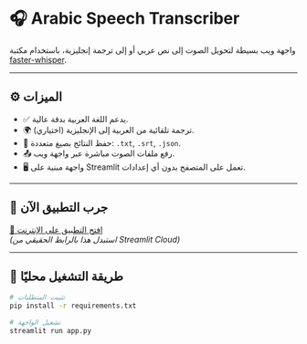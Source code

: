 # 🎧 Arabic Speech Transcriber

واجهة ويب بسيطة لتحويل الصوت إلى نص عربي أو إلى ترجمة إنجليزية، باستخدام مكتبة [faster-whisper](https://github.com/SYSTRAN/faster-whisper).

---

## ⚙️ الميزات

- ✅ يدعم اللغة العربية بدقة عالية.
- 🌍 ترجمة تلقائية من العربية إلى الإنجليزية (اختياري).
- 💾 حفظ النتائج بصيغ متعددة: `.txt`, `.srt`, `.json`.
- 📤 رفع ملفات الصوت مباشرة عبر واجهة ويب.
- 🖥️ واجهة مبنية على Streamlit تعمل على المتصفح بدون أي إعدادات.

---

## 🚀 جرب التطبيق الآن

[🔗 افتح التطبيق على الإنترنت](https://YOUR-APP-NAME.streamlit.app/)  
*(استبدل هذا بالرابط الحقيقي من Streamlit Cloud)*

---

## 🧪 طريقة التشغيل محليًا

```bash
# تثبيت المتطلبات
pip install -r requirements.txt

# تشغيل الواجهة
streamlit run app.py
